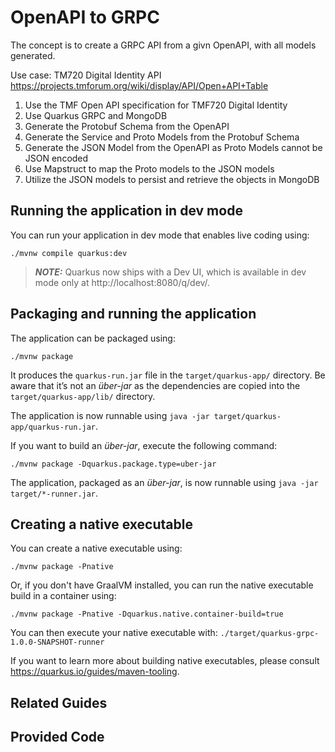 # OpenAPI to GRPC

The concept is to create a GRPC API from a givn OpenAPI, with all models generated.

Use case: TM720 Digital Identity API
https://projects.tmforum.org/wiki/display/API/Open+API+Table

1. Use the TMF Open API specification for TMF720 Digital Identity
2. Use Quarkus GRPC and MongoDB
3. Generate the Protobuf Schema from the OpenAPI
4. Generate the Service and Proto Models from the Protobuf Schema
5. Generate the JSON Model from the OpenAPI as Proto Models cannot be JSON encoded
6. Use Mapstruct to map the Proto models to the JSON models
7. Utilize the JSON models to persist and retrieve the objects in MongoDB 


## Running the application in dev mode

You can run your application in dev mode that enables live coding using:
```shell script
./mvnw compile quarkus:dev
```

> **_NOTE:_**  Quarkus now ships with a Dev UI, which is available in dev mode only at http://localhost:8080/q/dev/.

## Packaging and running the application

The application can be packaged using:
```shell script
./mvnw package
```
It produces the `quarkus-run.jar` file in the `target/quarkus-app/` directory.
Be aware that it’s not an _über-jar_ as the dependencies are copied into the `target/quarkus-app/lib/` directory.

The application is now runnable using `java -jar target/quarkus-app/quarkus-run.jar`.

If you want to build an _über-jar_, execute the following command:
```shell script
./mvnw package -Dquarkus.package.type=uber-jar
```

The application, packaged as an _über-jar_, is now runnable using `java -jar target/*-runner.jar`.

## Creating a native executable

You can create a native executable using: 
```shell script
./mvnw package -Pnative
```

Or, if you don't have GraalVM installed, you can run the native executable build in a container using: 
```shell script
./mvnw package -Pnative -Dquarkus.native.container-build=true
```

You can then execute your native executable with: `./target/quarkus-grpc-1.0.0-SNAPSHOT-runner`

If you want to learn more about building native executables, please consult https://quarkus.io/guides/maven-tooling.

## Related Guides


## Provided Code
